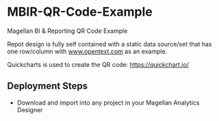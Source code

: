 # MBIR-QR-Code-Example
Magellan BI &amp; Reporting QR Code Example

Repot design is fully self contained with a static data source/set that has one row/column with www.opentext.com as an example.

Quickcharts is used to create the QR code: https://quickchart.io/

## Deployment Steps
- Download and import into any project in your Magellan Analytics Designer
